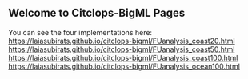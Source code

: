 ## Welcome to Citclops-BigML Pages

You can see the four implementations here:
https://laiasubirats.github.io/citclops-bigml/FUanalysis_coast20.html
https://laiasubirats.github.io/citclops-bigml/FUanalysis_coast50.html
https://laiasubirats.github.io/citclops-bigml/FUanalysis_coast100.html
https://laiasubirats.github.io/citclops-bigml/FUanalysis_ocean100.html
